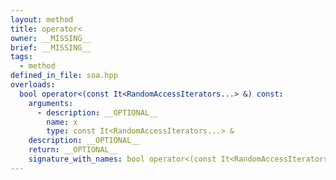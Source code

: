 ```yaml
---
layout: method
title: operator<
owner: __MISSING__
brief: __MISSING__
tags:
  - method
defined_in_file: soa.hpp
overloads:
  bool operator<(const It<RandomAccessIterators...> &) const:
    arguments:
      - description: __OPTIONAL__
        name: x
        type: const It<RandomAccessIterators...> &
    description: __OPTIONAL__
    return: __OPTIONAL__
    signature_with_names: bool operator<(const It<RandomAccessIterators...> & x) const
---
```

